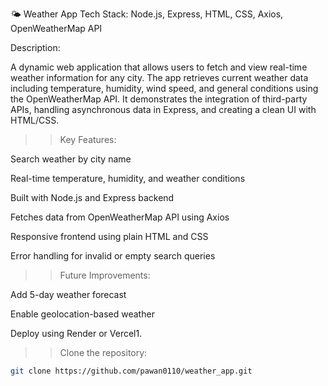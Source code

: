 🌤️ Weather App
Tech Stack: Node.js, Express, HTML, CSS, Axios, OpenWeatherMap API

Description:

A dynamic web application that allows users to fetch and view real-time weather information for any city. The app retrieves current weather data including temperature, humidity, wind speed, and general conditions using the OpenWeatherMap API. It demonstrates the integration of third-party APIs, handling asynchronous data in Express, and creating a clean UI with HTML/CSS.

>>Key Features:

 Search weather by city name

 Real-time temperature, humidity, and weather conditions

 Built with Node.js and Express backend

 Fetches data from OpenWeatherMap API using Axios

 Responsive frontend using plain HTML and CSS

 Error handling for invalid or empty search queries

>>Future Improvements:

 Add 5-day weather forecast

 Enable geolocation-based weather

 Deploy using Render or Vercel1.
 
  
>>Clone the repository:

   ```bash
   git clone https://github.com/pawan0110/weather_app.git



